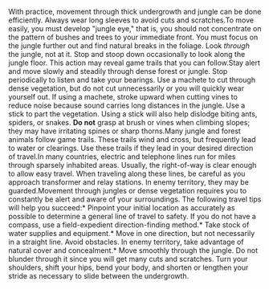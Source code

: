 With practice, movement through thick undergrowth and jungle can be done efficiently. Always wear long sleeves to avoid cuts and scratches.To move easily, you must develop "jungle eye," that is, you should not concentrate on the pattern of bushes and trees to your immediate front. You must focus on the jungle further out and find natural breaks in the foliage. Look _through_ the jungle, not at it. Stop and stoop down occasionally to look along the jungle floor. This action may reveal game trails that you can follow.Stay alert and move slowly and steadily through dense forest or jungle. Stop periodically to listen and take your bearings. Use a machete to cut through dense vegetation, but do not cut unnecessarily or you will quickly wear yourself out. If using a machete, stroke upward when cutting vines to reduce noise because sound carries long distances in the jungle. Use a stick to part the vegetation. Using a stick will also help dislodge biting ants, spiders, or snakes. **Do not** grasp at brush or vines when climbing slopes; they may have irritating spines or sharp thorns.Many jungle and forest animals follow game trails. These trails wind and cross, but frequently lead to water or clearings. Use these trails if they lead in your desired direction of travel.In many countries, electric and telephone lines run for miles through sparsely inhabited areas. Usually, the right-of-way is clear enough to allow easy travel. When traveling along these lines, be careful as you approach transformer and relay stations. In enemy territory, they may be guarded.Movement through jungles or dense vegetation requires you to constantly be alert and aware of your surroundings. The following travel tips will help you succeed:* Pinpoint your initial location as accurately as possible to determine a general line of travel to safety. If you do not have a compass, use a field-expedient direction-finding method.* Take stock of water supplies and equipment.* Move in one direction, but not necessarily in a straight line. Avoid obstacles. In enemy territory, take advantage of natural cover and concealment.* Move smoothly through the jungle. Do not blunder through it since you will get many cuts and scratches. Turn your shoulders, shift your hips, bend your body, and shorten or lengthen your stride as necessary to slide between the undergrowth.